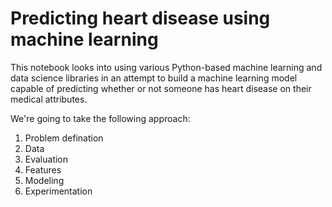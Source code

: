 # Predicting heart disease using machine learning

This notebook looks into using various Python-based machine learning and data science libraries in an attempt to build a machine learning model capable of predicting whether or not someone has heart disease on their medical attributes.

We're going to take the following approach:
1. Problem defination
2. Data
3. Evaluation
4. Features
5. Modeling
6. Experimentation
